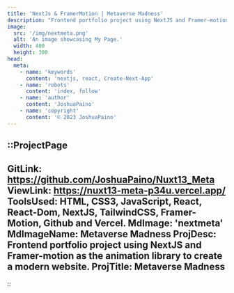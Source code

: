 ```yaml
---
title: 'NextJs & FramerMotion | Metaverse Madness'
description: "Frontend portfolio project using NextJS and Framer-motion as the animation library to create a modern website."
image:
  src: '/img/nextmeta.png'
  alt: 'An image showcasing My Page.'
  width: 400
  height: 300
head:
  meta:
    - name: 'keywords'
      content: 'nextjs, react, Create-Next-App'
    - name: 'robots'
      content: 'index, follow'
    - name: 'author'
      content: 'JoshuaPaino'
    - name: 'copyright'
      content: '© 2023 JoshuaPaino'
---
```


::ProjectPage
---
GitLink: https://github.com/JoshuaPaino/Nuxt13_Meta
ViewLink: https://nuxt13-meta-p34u.vercel.app/
ToolsUsed: HTML, CSS3, JavaScript, React, React-Dom, NextJS, TailwindCSS, Framer-Motion, Github and Vercel.
MdImage: 'nextmeta'
MdImageName: Metaverse Madness
ProjDesc: Frontend portfolio project using NextJS and Framer-motion as the animation library to create a modern website.
ProjTitle: Metaverse Madness
---

::
